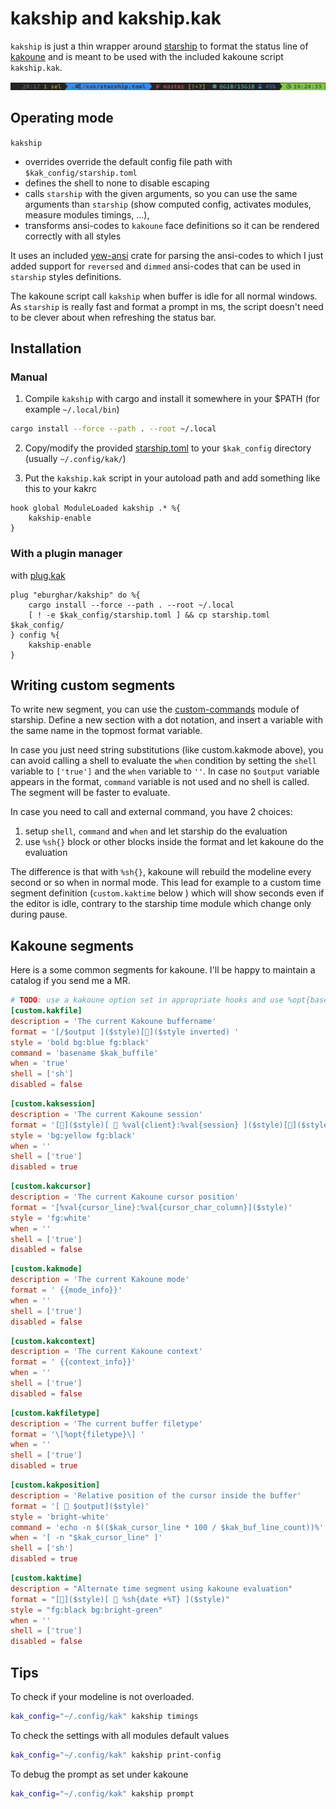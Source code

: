 # kakship and kakship.kak

`kakship` is just a thin wrapper around [starship](https://starship.rs) to format the status line of
[kakoune](https://kakoune.org/) and is meant to be used with the included kakoune script `kakship.kak`.

![kakship prompt](kakship.png?raw=true "Kakship prompt")

## Operating mode

`kakship`

- overrides override the default config file path with `$kak_config/starship.toml`
- defines the shell to none to disable escaping
- calls `starship` with the given arguments, so you can use the same arguments than `starship` (show computed config,
  activates modules, measure modules timings, ...),
- transforms ansi-codes to `kakoune` face definitions so it can be rendered correctly with all styles

It uses an included [yew-ansi](https://github.com/siku2/yew-ansi) crate for parsing the ansi-codes to which I just
added support for `reversed` and `dimmed` ansi-codes that can be used in `starship` styles definitions.

The kakoune script call `kakship` when buffer is idle for all normal windows. As `starship` is really fast and format
a prompt in ms, the script doesn't need to be clever about when refreshing the status bar.

## Installation

### Manual

1. Compile `kakship` with cargo and install it somewhere in your $PATH (for example `~/.local/bin`)

```sh
cargo install --force --path . --root ~/.local
```

2. Copy/modify the provided [starship.toml](starship.toml) to your `$kak_config` directory (usually `~/.config/kak/`)


3. Put the `kakship.kak` script in your autoload path and add something like this to your kakrc

```
hook global ModuleLoaded kakship .* %{
	kakship-enable
}
```

### With a plugin manager

with [plug.kak](https://github.com/andreyorst/plug.kak)

```
plug "eburghar/kakship" do %{
	cargo install --force --path . --root ~/.local
	[ ! -e $kak_config/starship.toml ] && cp starship.toml $kak_config/
} config %{
	kakship-enable
}
```

## Writing custom segments

To write new segment, you can use the [custom-commands](https://starship.rs/config/#custom-commands) module of starship.
Define a new section with a dot notation, and insert a variable with the same name in the topmost format variable.

In case you just need string substitutions (like custom.kakmode above), you can avoid calling a shell to evaluate the
`when` condition by setting the `shell` variable to `['true']` and the `when` variable to `''`. In case no `$output`
variable appears in the format, `command` variable is not used and no shell is called. The segment will be faster to evaluate.

In case you need to call and external command, you have 2 choices:

1. setup `shell`, `command` and `when` and let starship do the evaluation
2. use `%sh{}` block or other blocks inside the format and let kakoune do the evaluation

The difference is that with `%sh{}`, kakoune will rebuild the modeline every second or so when in normal mode. This
lead for example to a custom time segment definition (`custom.kaktime` below ) which will show seconds even if the
editor is idle, contrary to the starship time module which change only during pause.

## Kakoune segments

Here is a some common segments for kakoune. I'll be happy to maintain a catalog if you send me a MR.

```toml
# TODO: use a kakoune option set in appropriate hooks and use %opt{basename} instead of calling a shell
[custom.kakfile]
description = 'The current Kakoune buffername'
format = '[/$output ]($style)[]($style inverted) '
style = 'bold bg:blue fg:black'
command = 'basename $kak_buffile'
when = 'true'
shell = ['sh']
disabled = false
```

```toml
[custom.kaksession]
description = 'The current Kakoune session'
format = '[]($style)[  %val{client}:%val{session} ]($style)[]($style inverted)'
style = 'bg:yellow fg:black'
when = ''
shell = ['true']
disabled = true
```

```toml
[custom.kakcursor]
description = 'The current Kakoune cursor position'
format = '[%val{cursor_line}:%val{cursor_char_column}]($style)'
style = 'fg:white'
when = ''
shell = ['true']
disabled = false
```

```toml
[custom.kakmode]
description = 'The current Kakoune mode'
format = ' {{mode_info}}'
when = ''
shell = ['true']
disabled = false
```

```toml
[custom.kakcontext]
description = 'The current Kakoune context'
format = ' {{context_info}}'
when = ''
shell = ['true']
disabled = false
```

```toml
[custom.kakfiletype]
description = 'The current buffer filetype'
format = '\[%opt{filetype}\] '
when = ''
shell = ['true']
disabled = true
```

```toml
[custom.kakposition]
description = 'Relative position of the cursor inside the buffer'
format = '[  $output]($style)'
style = 'bright-white'
command = 'echo -n $(($kak_cursor_line * 100 / $kak_buf_line_count))%'
when = '[ -n "$kak_cursor_line" ]'
shell = ['sh']
disabled = true
```

```toml
[custom.kaktime]
description = "Alternate time segment using kakoune evaluation"
format = "[]($style)[  %sh{date +%T} ]($style)"
style = "fg:black bg:bright-green"
when = ''
shell = ['true']
disabled = false
```

## Tips

To check if your modeline is not overloaded.

```sh
kak_config="~/.config/kak" kakship timings
```

To check the settings with all modules default values

```sh
kak_config="~/.config/kak" kakship print-config
```

To debug the prompt as set under kakoune

```sh
kak_config="~/.config/kak" kakship prompt
```
